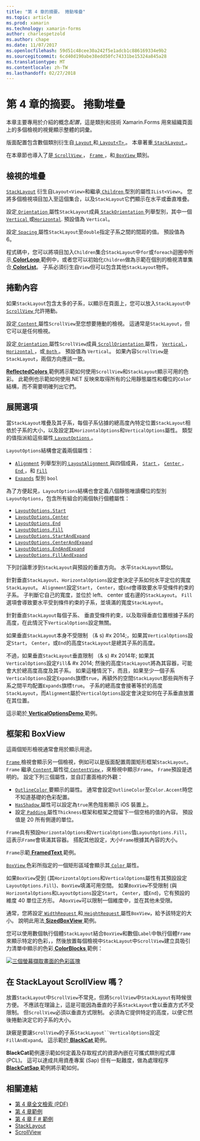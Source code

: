 ```yaml
---
title: "第 4 章的摘要。 捲動堆疊"
ms.topic: article
ms.prod: xamarin
ms.technology: xamarin-forms
author: charlespetzold
ms.author: chape
ms.date: 11/07/2017
ms.openlocfilehash: 59d51c48cee30a242f5e1adcb1c886169334e9b2
ms.sourcegitcommit: 6cd40d190abe38edd50fc74331be15324a845a28
ms.translationtype: MT
ms.contentlocale: zh-TW
ms.lasthandoff: 02/27/2018
---
```

# <a name="summary-of-chapter-4-scrolling-the-stack"></a>第 4 章的摘要。 捲動堆疊

本章主要專用於介紹的概念*配置*，這是類別和技術 Xamarin.Forms 用來組織頁面上的多個檢視的視覺顯示整體的詞彙。

版面配置包含數個類別衍生自[ `Layout` ](https://developer.xamarin.com/api/type/Xamarin.Forms.Layout/)和[ `Layout<T>` ](https://developer.xamarin.com/api/type/Xamarin.Forms.Layout%3CT%3E/)。 本章著重[ `StackLayout` ](https://developer.xamarin.com/api/type/Xamarin.Forms.StackLayout/)。

在本章節也導入了是[ `ScrollView` ](https://developer.xamarin.com/api/type/Xamarin.Forms.ScrollView/)， [ `Frame` ](https://developer.xamarin.com/api/type/Xamarin.Forms.Frame/)，和[ `BoxView` ](https://developer.xamarin.com/api/type/Xamarin.Forms.BoxView/)類別。

## <a name="stacks-of-views"></a>檢視的堆疊

[`StackLayout`](https://developer.xamarin.com/api/type/Xamarin.Forms.StackLayout/) 衍生自`Layout<View>`和繼承[ `Children` ](https://developer.xamarin.com/api/type/Xamarin.Forms.Layout%3CT%3E/)型別的屬性`IList<View>`。 您將多個檢視項目加入至這個集合，以及`StackLayout`它們顯示在水平或垂直堆疊。

設定[ `Orientation` ](https://developer.xamarin.com/api/property/Xamarin.Forms.StackLayout.Orientation/)屬性`StackLayout`成員[ `StackOrientation` ](https://developer.xamarin.com/api/type/Xamarin.Forms.StackOrientation/)列舉型別，其中一個[ `Vertical` ](https://developer.xamarin.com/api/field/Xamarin.Forms.StackOrientation.Vertical/)或[`Horizontal`](https://developer.xamarin.com/api/field/Xamarin.Forms.StackOrientation.Horizontal/). 預設值為 `Vertical`。

設定[ `Spacing` ](https://developer.xamarin.com/api/property/Xamarin.Forms.StackLayout.Spacing/)屬性`StackLayout`至`double`指定子系之間的間距的值。 預設值為 6。

程式碼中，您可以將項目加入`Children`集合`StackLayout`中`for`或`foreach`迴圈中所示[ **ColorLoop** ](https://github.com/xamarin/xamarin-forms-book-samples/tree/master/Chapter04/ColorLoop)範例中，或者您可以初始化`Children`做為示範在個別的檢視清單集合[ **ColorList**](https://github.com/xamarin/xamarin-forms-book-samples/tree/master/Chapter04/ColorList)。 子系必須衍生自`View`但可以包含其他`StackLayout`物件。

## <a name="scrolling-content"></a>捲動內容

如果`StackLayout`包含太多的子系，以顯示在頁面上，您可以放入`StackLayout`中[ `ScrollView` ](https://developer.xamarin.com/api/type/Xamarin.Forms.ScrollView/)允許捲動。

設定[ `Content` ](https://developer.xamarin.com/api/property/Xamarin.Forms.ScrollView.Content/)屬性`ScrollView`至您想要捲動的檢視。 這通常是`StackLayout`，但它可以是任何檢視。

設定[ `Orientation` ](https://developer.xamarin.com/api/property/Xamarin.Forms.ScrollView.Orientation/)屬性`ScrollView`成員[ `ScrollOrientation` ](https://developer.xamarin.com/api/type/Xamarin.Forms.ScrollOrientation/)屬性， [ `Vertical` ](https://developer.xamarin.com/api/field/Xamarin.Forms.ScrollOrientation.Vertical/)， [ `Horizontal` ](https://developer.xamarin.com/api/field/Xamarin.Forms.ScrollOrientation.Horizontal/)，或[ `Both` ](https://developer.xamarin.com/api/field/Xamarin.Forms.ScrollOrientation.Both/)。 預設值為 `Vertical`。 如果內容`ScrollView`是`StackLayout`，兩個方向應該一致。

[ **ReflectedColors** ](https://github.com/xamarin/xamarin-forms-book-samples/tree/master/Chapter04/ReflectedColors)範例將示範如何使用`ScrollView`和`StackLayout`顯示可用的色彩。 此範例也示範如何使用.NET 反映來取得所有的公用靜態屬性和欄位的`Color`結構，而不需要明確列出它們。

## <a name="the-expands-option"></a>展開選項

當`StackLayout`堆疊及其子系，每個子系佔據的總高度內特定位置`StackLayout`相依於子系的大小，以及設定其`HorizontalOptions`和`VerticalOptions`屬性。 類型的值指派給這些屬性[ `LayoutOptions` ](http://developer.xamstage.com/api/type/Xamarin.Forms.LayoutOptions/)。

`LayoutOptions`結構會定義兩個屬性：

- [`Alignment`](https://developer.xamarin.com/api/property/Xamarin.Forms.LayoutOptions.Alignment/) 列舉型別的[ `LayoutAlignment` ](https://developer.xamarin.com/api/type/Xamarin.Forms.LayoutAlignment/)與四個成員， [ `Start` ](https://developer.xamarin.com/api/field/Xamarin.Forms.LayoutAlignment.Start/)， [ `Center` ](https://developer.xamarin.com/api/field/Xamarin.Forms.LayoutAlignment.Center/)， [ `End` ](https://developer.xamarin.com/api/field/Xamarin.Forms.LayoutAlignment.End/)，和 [`Fill`](https://developer.xamarin.com/api/field/Xamarin.Forms.LayoutAlignment.Fill/)
- [`Expands`](https://developer.xamarin.com/api/property/Xamarin.Forms.LayoutOptions.Expands/) 型別 `bool`

為了方便起見，`LayoutOptions`結構也會定義八個靜態唯讀欄位的型別`LayoutOptions`，包含所有組合的兩個執行個體屬性：

- [`LayoutOptions.Start`](https://developer.xamarin.com/api/field/Xamarin.Forms.LayoutOptions.Start/)
- [`LayoutOptions.Center`](https://developer.xamarin.com/api/field/Xamarin.Forms.LayoutOptions.Center/)
- [`LayoutOptions.End`](https://developer.xamarin.com/api/field/Xamarin.Forms.LayoutOptions.End/)
- [`LayoutOptions.Fill`](https://developer.xamarin.com/api/field/Xamarin.Forms.LayoutOptions.Fill/)
- [`LayoutOptions.StartAndExpand`](https://developer.xamarin.com/api/field/Xamarin.Forms.LayoutOptions.StartAndExpand/)
- [`LayoutOptions.CenterAndExpand`](https://developer.xamarin.com/api/field/Xamarin.Forms.LayoutOptions.CenterAndExpand/)
- [`LayoutOptions.EndAndExpand`](https://developer.xamarin.com/api/field/Xamarin.Forms.LayoutOptions.EndAndExpand/)
- [`LayoutOptions.FillAndExpand`](https://developer.xamarin.com/api/field/Xamarin.Forms.LayoutOptions.FillAndExpand/)

下列討論牽涉到`StackLayout`與預設的垂直方向。 水平`StackLayout`類似。

針對垂直`StackLayout`、`HorizontalOptions`設定會決定子系如何水平定位的寬度`StackLayout`。 `Alignment`設定`Start`， `Center`，或`End`會導致要水平受條件約束的子系。 子判斷它自己的寬度，並位於 left、 center 或右邊的`StackLayout`。 `Fill`選項會導致要水平受到條件約束的子系，並填滿的寬度`StackLayout`。

針對垂直`StackLayout`每個子系、 垂直受條件約束，以及取得垂直位置根據子系的高度，在此情況下`VerticalOptions`設定無關。

如果垂直`StackLayout`本身不受限制 （& s) #x 2014;，如果其`VerticalOptions`設定`Start`， `Center`，或`End`的高度`StackLayout`是總其子系的高度。

不過，如果垂直`StackLayout`垂直限制 （& s) #x 2014年; 如果其`VerticalOptions`設定`Fill`& #x 2014; 然後的高度`StackLayout`將為其容器，可能會大於總高度高度及其子系。 如果這種情況下，而且，如果至少一個子系`VerticalOptions`設定`Expands`旗標`true`，再額外的空間`StackLayout`那些與所有子系之間平均配置`Expands`旗標`true`。 子系的總高度會接著等於的高度`StackLayout`，而`Alignment`屬於`VerticalOptions`設定會決定如何在子系垂直放置在其位置。

這示範於[ **VerticalOptionsDemo** ](https://github.com/xamarin/xamarin-forms-book-samples/tree/master/Chapter04/VerticalOptionsDemo)範例。

## <a name="frame-and-boxview"></a>框架和 BoxView

這兩個矩形檢視通常會用於顯示用途。

[ `Frame` ](https://developer.xamarin.com/api/type/Xamarin.Forms.Frame/)檢視會顯示另一個檢視，例如可以是版面配置周圍矩形框架`StackLayout`。 `Frame` 繼承[ `Content` ](https://developer.xamarin.com/api/property/Xamarin.Forms.ContentView.Content/)屬性從[ `ContentView` ](https://developer.xamarin.com/api/type/Xamarin.Forms.ContentView/) ，來檢視中顯示`Frame`。 `Frame`預設是透明的。 設定下列三個屬性，並自訂畫面格的外觀：

- [ `OutlineColor` ](https://developer.xamarin.com/api/property/Xamarin.Forms.Frame.OutlineColor/)要顯示的屬性。 通常會設定`OutlineColor`至`Color.Accent`時您不知道基礎的色彩配置。
- [ `HasShadow` ](https://developer.xamarin.com/api/property/Xamarin.Forms.Frame.HasShadow/)屬性可以設定為`true`黑色陰影顯示 iOS 裝置上。
- 設定[ `Padding` ](https://developer.xamarin.com/api/property/Xamarin.Forms.Layout.Padding/)屬性`Thickness`框架和框架之間留下一個空格的值的內容。 預設值是 20 所有側邊的單位。

`Frame`具有預設`HorizontalOptions`和`VerticalOptions`值`LayoutOptions.Fill`，這表示`Frame`會填滿其容器。 搭配其他設定，大小`Frame`根據其內容的大小。

`Frame`示範[ **FramedText** ](https://github.com/xamarin/xamarin-forms-book-samples/tree/master/Chapter04/FramedText)範例。

[ `BoxView` ](https://developer.xamarin.com/api/type/Xamarin.Forms.BoxView/)色彩所指定的一個矩形區域會顯示其[ `Color` ](https://developer.xamarin.com/api/property/Xamarin.Forms.BoxView.Color/)屬性。

如果`BoxView`受到 (其`HorizontalOptions`和`VerticalOptions`屬性有其預設設定`LayoutOptions.Fill`)、`BoxView`填滿可用空間。 如果`BoxView`不受限制 (與`HorizontalOptions`和`LayoutOptions`設定`Start`， `Center`，或`End`)，它有預設的維度 40 單位正方形。 A`BoxView`可以限制一個維度中，並在其他未受限。

通常，您將設定[ `WidthRequest` ](https://developer.xamarin.com/api/property/Xamarin.Forms.VisualElement.WidthRequest/)和[ `HeightRequest` ](https://developer.xamarin.com/api/property/Xamarin.Forms.VisualElement.HeightRequest/)屬性`BoxView`，給予該特定的大小。 說明此用法[ **SizedBoxView** ](https://github.com/xamarin/xamarin-forms-book-samples/tree/master/Chapter04/SizedBoxView)範例。

您可以使用數個執行個體`StackLayout`結合`BoxView`和數個`Label`中執行個體`Frame`來顯示特定的色彩，，然後放置每個檢視中`StackLayout`中`ScrollView`建立具吸引力清單中顯示的色彩[ **ColorBlocks** ](https://github.com/xamarin/xamarin-forms-book-samples/tree/master/Chapter04/ColorBlocks)範例：

[![三個螢幕擷取畫面的色彩區塊](images/ch04fg11-small.png "的色彩清單")](images/ch04fg11-large.png "色彩的清單")

## <a name="a-scrollview-in-a-stacklayout"></a>在 StackLayout ScrollView 嗎？

放置`StackLayout`中`ScrollView`不常見，但將`ScrollView`中`StackLayout`有時候很方便。 不應該在理論上，這是可能因為垂直的子系`StackLayout`會以垂直方式不受限制。 但`ScrollView`必須以垂直方式限制。 必須為它提供特定的高度，以便它然後捲動決定它的子系的大小。

訣竅是要讓`ScrollView`的子系`StackLayout``VerticalOptions`設定`FillAndExpand`。 這示範於[ **BlackCat** ](https://github.com/xamarin/xamarin-forms-book-samples/tree/master/Chapter04/BlackCat)範例。

**BlackCat**範例還示範如何定義及存取程式的資源內嵌在可攜式類別程式庫 (PCL)。 這可以達成共用資產專案 (Sap) 但有一點難度，做為處理程序[ **BlackCatSap** ](https://github.com/xamarin/xamarin-forms-book-samples/tree/master/Chapter04/BlackCatSap)範例將示範如何。



## <a name="related-links"></a>相關連結

- [第 4 章全文檢索 (PDF)](https://download.xamarin.com/developer/xamarin-forms-book/XamarinFormsBook-Ch04-Apr2016.pdf)
- [第 4 章範例](https://github.com/xamarin/xamarin-forms-book-samples/tree/master/Chapter04)
- [第 4 章 F # 範例](https://github.com/xamarin/xamarin-forms-book-samples/tree/master/Chapter04/FS)
- [StackLayout](~/xamarin-forms/user-interface/layouts/stack-layout.md)
- [ScrollView](~/xamarin-forms/user-interface/layouts/scroll-view.md)
